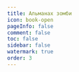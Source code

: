 ```yaml
---
title: Альманах зомби
icon: book-open
pageInfo: false
comment: false
toc: false
sidebar: false
watermark: true
order: 3
---
```


<script setup>
    import { createApp,provide } from 'vue';
    import Almanac from '@source/components/zombiesAlmanac/App.vue';
    provide("i18nLanguage",'en');
</script>

<Almanac />
